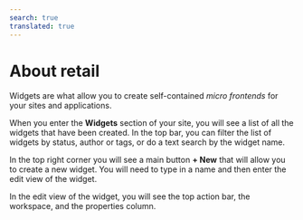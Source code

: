 ```yaml
---
search: true
translated: true
---
```


# About retail

Widgets are what allow you to create self-contained _micro frontends_ for your sites and applications.

When you enter the **Widgets** section of your site, you will see a list of all the widgets that have been created. In the top bar, you can filter the list of widgets by status, author or tags, or do a text search by the widget name.

In the top right corner you will see a main button **+ New** that will allow you to create a new widget. You will need to type in a name and then enter the edit view of the widget.

In the edit view of the widget, you will see the top action bar, the workspace, and the properties column.
